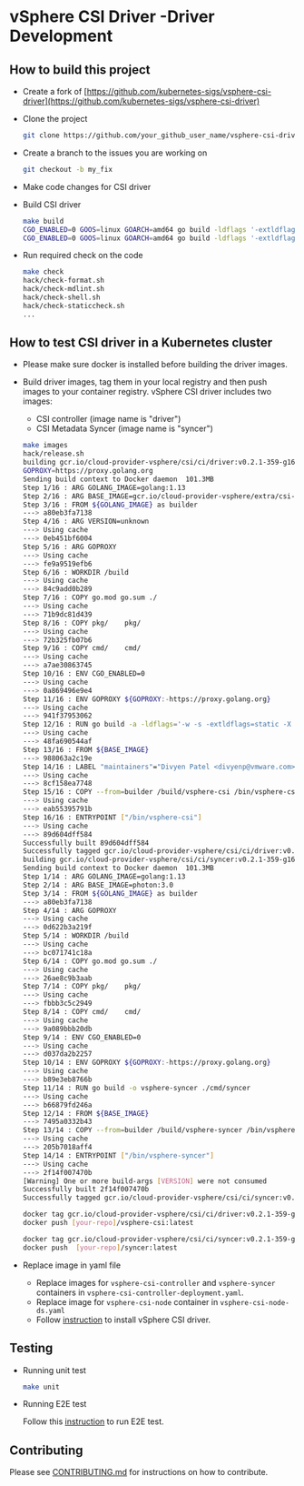 # vSphere CSI Driver -Driver Development

## How to build this project

- Create a fork of [https://github.com/kubernetes-sigs/vsphere-csi-driver](https://github.com/kubernetes-sigs/vsphere-csi-driver)

- Clone the project

  ``` sh
  git clone https://github.com/your_github_user_name/vsphere-csi-driver.git
  ```

- Create a branch to the issues you are working on

  ``` sh
  git checkout -b my_fix
  ```

- Make code changes for CSI driver

- Build CSI driver

  ``` sh
  make build
  CGO_ENABLED=0 GOOS=linux GOARCH=amd64 go build -ldflags '-extldflags "-static" -w -s -X "sigs.k8s.io/vsphere-csi-driver/pkg/csi/service.Version=v0.2.1-359-g167910f-dirty"' -o /Users/lipingx/go/src/vsphere-csi-driver/.build/bin/vsphere-csi.linux_amd64 cmd/vsphere-csi/main.go
  CGO_ENABLED=0 GOOS=linux GOARCH=amd64 go build -ldflags '-extldflags "-static" -w -s' -o /Users/lipingx/go/src/vsphere-csi-driver/.build/bin/syncer.linux_amd64 cmd/syncer/main.go
  ```

- Run required check on the code

  ``` sh
  make check
  hack/check-format.sh
  hack/check-mdlint.sh
  hack/check-shell.sh
  hack/check-staticcheck.sh
  ...
  ```

## How to test CSI driver in a Kubernetes cluster

- Please make sure docker is installed before building the driver images.
- Build driver images, tag them in your local registry and then push images to your container registry.
vSphere CSI driver includes two images:

  - CSI controller (image name is "driver")
  - CSI Metadata Syncer (image name is "syncer")

  ``` sh
  make images
  hack/release.sh
  building gcr.io/cloud-provider-vsphere/csi/ci/driver:v0.2.1-359-g167910f-dirty
  GOPROXY=https://proxy.golang.org
  Sending build context to Docker daemon  101.3MB
  Step 1/16 : ARG GOLANG_IMAGE=golang:1.13
  Step 2/16 : ARG BASE_IMAGE=gcr.io/cloud-provider-vsphere/extra/csi-driver-base:v1.0.2-10-ga6fc92a
  Step 3/16 : FROM ${GOLANG_IMAGE} as builder
  ---> a80eb3fa7138
  Step 4/16 : ARG VERSION=unknown
  ---> Using cache
  ---> 0eb451bf6004
  Step 5/16 : ARG GOPROXY
  ---> Using cache
  ---> fe9a9519efb6
  Step 6/16 : WORKDIR /build
  ---> Using cache
  ---> 84c9add0b289
  Step 7/16 : COPY go.mod go.sum ./
  ---> Using cache
  ---> 71b9dc81d439
  Step 8/16 : COPY pkg/    pkg/
  ---> Using cache
  ---> 72b325fb07b6
  Step 9/16 : COPY cmd/    cmd/
  ---> Using cache
  ---> a7ae30863745
  Step 10/16 : ENV CGO_ENABLED=0
  ---> Using cache
  ---> 0a869496e9e4
  Step 11/16 : ENV GOPROXY ${GOPROXY:-https://proxy.golang.org}
  ---> Using cache
  ---> 941f37953062
  Step 12/16 : RUN go build -a -ldflags='-w -s -extldflags=static -X sigs.k8s.io/vsphere-csi-driver/pkg/csi/service.Version=${VERSION}' -o vsphere-csi ./cmd/vsphere-csi
  ---> Using cache
  ---> 48fa690544af
  Step 13/16 : FROM ${BASE_IMAGE}
  ---> 988063a2c19e
  Step 14/16 : LABEL "maintainers"="Divyen Patel <divyenp@vmware.com>, Sandeep Pissay Srinivasa Rao <ssrinivas@vmware.com>, Xing Yang <yangxi@vmware.com>"
  ---> Using cache
  ---> 8cf158ea7748
  Step 15/16 : COPY --from=builder /build/vsphere-csi /bin/vsphere-csi
  ---> Using cache
  ---> eab55395791b
  Step 16/16 : ENTRYPOINT ["/bin/vsphere-csi"]
  ---> Using cache
  ---> 89d604dff584
  Successfully built 89d604dff584
  Successfully tagged gcr.io/cloud-provider-vsphere/csi/ci/driver:v0.2.1-359-g167910f-dirty
  building gcr.io/cloud-provider-vsphere/csi/ci/syncer:v0.2.1-359-g167910f-dirty
  Sending build context to Docker daemon  101.3MB
  Step 1/14 : ARG GOLANG_IMAGE=golang:1.13
  Step 2/14 : ARG BASE_IMAGE=photon:3.0
  Step 3/14 : FROM ${GOLANG_IMAGE} as builder
  ---> a80eb3fa7138
  Step 4/14 : ARG GOPROXY
  ---> Using cache
  ---> 0d622b3a219f
  Step 5/14 : WORKDIR /build
  ---> Using cache
  ---> bc071741c18a
  Step 6/14 : COPY go.mod go.sum ./
  ---> Using cache
  ---> 26ae8c9b3aab
  Step 7/14 : COPY pkg/    pkg/
  ---> Using cache
  ---> fbbb3c5c2949
  Step 8/14 : COPY cmd/    cmd/
  ---> Using cache
  ---> 9a089bbb20db
  Step 9/14 : ENV CGO_ENABLED=0
  ---> Using cache
  ---> d037da2b2257
  Step 10/14 : ENV GOPROXY ${GOPROXY:-https://proxy.golang.org}
  ---> Using cache
  ---> b89e3eb8766b
  Step 11/14 : RUN go build -o vsphere-syncer ./cmd/syncer
  ---> Using cache
  ---> b66879fd246a
  Step 12/14 : FROM ${BASE_IMAGE}
  ---> 7495a0332b43
  Step 13/14 : COPY --from=builder /build/vsphere-syncer /bin/vsphere-syncer
  ---> Using cache
  ---> 205b7018aff4
  Step 14/14 : ENTRYPOINT ["/bin/vsphere-syncer"]
  ---> Using cache
  ---> 2f14f007470b
  [Warning] One or more build-args [VERSION] were not consumed
  Successfully built 2f14f007470b
  Successfully tagged gcr.io/cloud-provider-vsphere/csi/ci/syncer:v0.2.1-359-g167910f-dirty

  docker tag gcr.io/cloud-provider-vsphere/csi/ci/driver:v0.2.1-359-g167910f-dirty [your-repo]/vsphere-csi:latest
  docker push [your-repo]/vsphere-csi:latest

  docker tag gcr.io/cloud-provider-vsphere/csi/ci/syncer:v0.2.1-359-g167910f-dirty [your-repo]/syncer:latest
  docker push  [your-repo]/syncer:latest
  ```

- Replace image in yaml file
  - Replace images for `vsphere-csi-controller` and `vsphere-syncer` containers in `vsphere-csi-controller-deployment.yaml`.
  - Replace image for `vsphere-csi-node` container in `vsphere-csi-node-ds.yaml`
  - Follow [instruction](driver-deployment/installation.md) to install vSphere CSI driver.

## Testing

- Running unit test

  ``` sh
  make unit
  ```

- Running E2E test

  Follow this [instruction](https://github.com/kubernetes-sigs/vsphere-csi-driver/blob/master/tests/e2e/README.md) to run E2E test.

## Contributing

Please see [CONTRIBUTING.md](https://github.com/kubernetes-sigs/vsphere-csi-driver/blob/master/CONTRIBUTING.md) for instructions on how to contribute.
